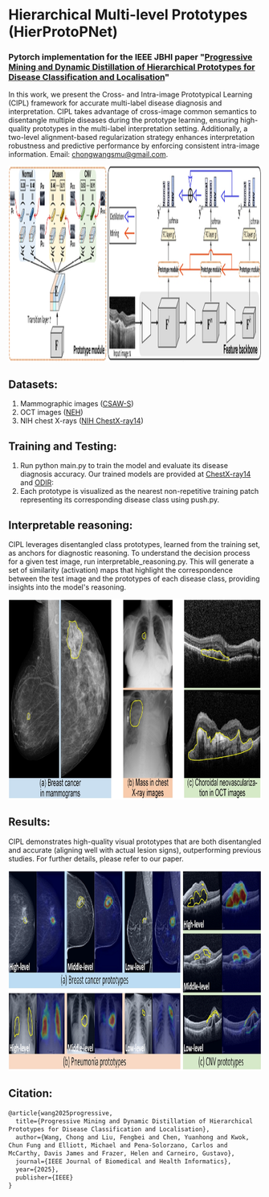 # Hierarchical Multi-level Prototypes (HierProtoPNet)

### Pytorch implementation for the IEEE JBHI paper "[Progressive Mining and Dynamic Distillation of Hierarchical Prototypes for Disease Classification and Localisation](https://ieeexplore.ieee.org/abstract/document/10955117)"


In this work, we present the Cross- and Intra-image Prototypical Learning (CIPL) framework for accurate multi-label disease diagnosis and interpretation.
CIPL takes advantage of cross-image common semantics to disentangle multiple diseases during the prototype learning, ensuring high-quality prototypes in the multi-label interpretation setting.
Additionally, a two-level alignment-based regularization strategy enhances interpretation robustness and predictive performance by enforcing consistent intra-image information.
Email: chongwangsmu@gmail.com.

<div align=center>
<img width="900" height="390" src="https://github.com/cwangrun/HierProtoPNet/blob/master/img/arch.png"/></dev>
</div>


## Datasets:
1. Mammographic images ([CSAW-S](https://github.com/ChrisMats/CSAW-S))
2. OCT images ([NEH](https://data.mendeley.com/datasets/8kt969dhx6/1))
3. NIH chest X-rays ([NIH ChestX-ray14](https://www.kaggle.com/datasets/nih-chest-xrays/data))


## Training and Testing:
1. Run python main.py to train the model and evaluate its disease diagnosis accuracy. Our trained models are provided at [ChestX-ray14](https://drive.google.com/file/d/1svxfab5YG2BVoSKe99krhwWeqQyQFUqw/view?usp=drive_link) and [ODIR](https://drive.google.com/file/d/1ykIhO6d2AqFO0Wy4Rmr4VIzvTVeoQIaQ/view?usp=drive_link):
2. Each prototype is visualized as the nearest non-repetitive training patch representing its corresponding disease class using push.py.


## Interpretable reasoning:
CIPL leverages disentangled class prototypes, learned from the training set, as anchors for diagnostic reasoning.
To understand the decision process for a given test image, run interpretable_reasoning.py. 
This will generate a set of similarity (activation) maps that highlight the correspondence between the test image and the prototypes of each disease class, providing insights into the model's reasoning.

<div align=center>
<img width="630" height="400" src="https://github.com/cwangrun/HierProtoPNet/blob/master/img/intro.png"/></dev>
</div>



## Results:
CIPL demonstrates high-quality visual prototypes that are both disentangled and accurate (aligning well with actual lesion signs), outperforming previous studies. For further details, please refer to our paper.

<div align=center>
<img width="880" height="400" src="https://github.com/cwangrun/HierProtoPNet/blob/master/img/prototypes.png"/></dev>
</div>



## Citation:
```
@article{wang2025progressive,
  title={Progressive Mining and Dynamic Distillation of Hierarchical Prototypes for Disease Classification and Localisation},
  author={Wang, Chong and Liu, Fengbei and Chen, Yuanhong and Kwok, Chun Fung and Elliott, Michael and Pena-Solorzano, Carlos and McCarthy, Davis James and Frazer, Helen and Carneiro, Gustavo},
  journal={IEEE Journal of Biomedical and Health Informatics},
  year={2025},
  publisher={IEEE}
}
```
